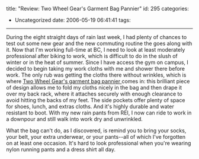 title: "Review: Two Wheel Gear's Garment Bag Pannier"
id: 295
categories:
  - Uncategorized
date: 2006-05-19 06:41:41
tags:
---

During the eight straight days of rain last week, I had plenty of chances to test out some new gear and the new commuting routine the goes along with it. Now that I'm working full-time at BC, I need to look at least moderately professional after biking to work, which is difficult to do in the slush of winter or in the heat of summer. Since I have access the gym on campus, I decided to begin taking my work cloths with me and shower there before work. The only rub was getting the cloths there without wrinkles, which is where [Two Wheel Gear's garment bag pannier ](http://www.twowheelgear.com/)comes in: this brilliant piece of design allows me to fold my cloths nicely in the bag and then drape it over my back rack, where it attaches securely with enough clearance to avoid hitting the backs of my feet. The side pockets offer plenty of space for shoes, lunch, and extras cloths. And it's highly durable and water resistant to boot. With my new rain pants from REI, I now can ride to work in a downpour and still walk into work dry and unwrinkled. 

What the bag can't do, as I discovered, is remind you to bring your socks, your belt, your extra underwear, or your pants--all of which I've forgotten on at least one occasion. It's hard to look professional when you're wearing nylon running pants and a dress shirt all day.&nbsp;&nbsp;